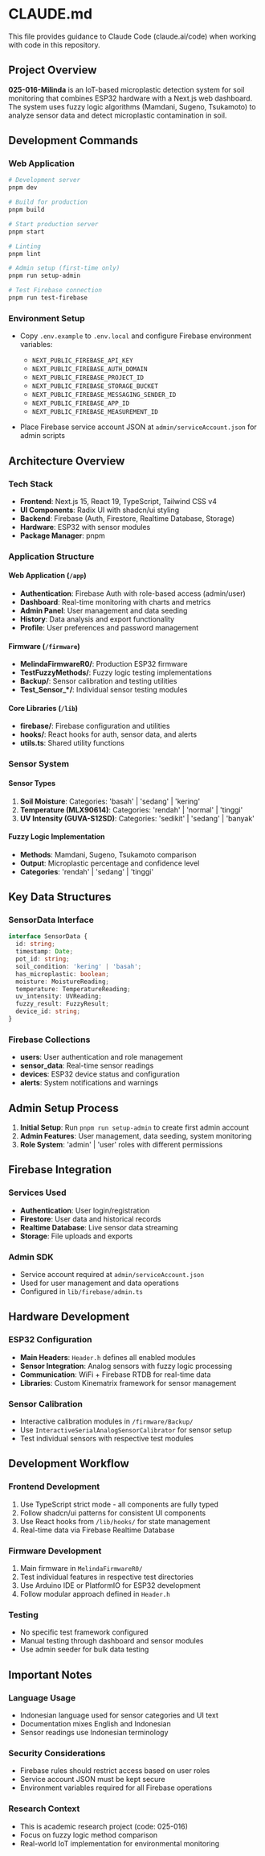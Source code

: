 # CLAUDE.md

This file provides guidance to Claude Code (claude.ai/code) when working with code in this repository.

## Project Overview

**025-016-Milinda** is an IoT-based microplastic detection system for soil monitoring that combines ESP32 hardware with a Next.js web dashboard. The system uses fuzzy logic algorithms (Mamdani, Sugeno, Tsukamoto) to analyze sensor data and detect microplastic contamination in soil.

## Development Commands

### Web Application
```bash
# Development server
pnpm dev

# Build for production  
pnpm build

# Start production server
pnpm start

# Linting
pnpm lint

# Admin setup (first-time only)
pnpm run setup-admin

# Test Firebase connection
pnpm run test-firebase
```

### Environment Setup
- Copy `.env.example` to `.env.local` and configure Firebase environment variables:
  - `NEXT_PUBLIC_FIREBASE_API_KEY`
  - `NEXT_PUBLIC_FIREBASE_AUTH_DOMAIN`
  - `NEXT_PUBLIC_FIREBASE_PROJECT_ID`
  - `NEXT_PUBLIC_FIREBASE_STORAGE_BUCKET`
  - `NEXT_PUBLIC_FIREBASE_MESSAGING_SENDER_ID`
  - `NEXT_PUBLIC_FIREBASE_APP_ID`
  - `NEXT_PUBLIC_FIREBASE_MEASUREMENT_ID`

- Place Firebase service account JSON at `admin/serviceAccount.json` for admin scripts

## Architecture Overview

### Tech Stack
- **Frontend**: Next.js 15, React 19, TypeScript, Tailwind CSS v4
- **UI Components**: Radix UI with shadcn/ui styling
- **Backend**: Firebase (Auth, Firestore, Realtime Database, Storage)
- **Hardware**: ESP32 with sensor modules
- **Package Manager**: pnpm

### Application Structure

#### Web Application (`/app`)
- **Authentication**: Firebase Auth with role-based access (admin/user)
- **Dashboard**: Real-time monitoring with charts and metrics
- **Admin Panel**: User management and data seeding
- **History**: Data analysis and export functionality
- **Profile**: User preferences and password management

#### Firmware (`/firmware`)
- **MelindaFirmwareR0/**: Production ESP32 firmware
- **TestFuzzyMethods/**: Fuzzy logic testing implementations
- **Backup/**: Sensor calibration and testing utilities
- **Test_Sensor_*/**: Individual sensor testing modules

#### Core Libraries (`/lib`)
- **firebase/**: Firebase configuration and utilities
- **hooks/**: React hooks for auth, sensor data, and alerts
- **utils.ts**: Shared utility functions

### Sensor System

#### Sensor Types
1. **Soil Moisture**: Categories: 'basah' | 'sedang' | 'kering'
2. **Temperature (MLX90614)**: Categories: 'rendah' | 'normal' | 'tinggi' 
3. **UV Intensity (GUVA-S12SD)**: Categories: 'sedikit' | 'sedang' | 'banyak'

#### Fuzzy Logic Implementation
- **Methods**: Mamdani, Sugeno, Tsukamoto comparison
- **Output**: Microplastic percentage and confidence level
- **Categories**: 'rendah' | 'sedang' | 'tinggi'

## Key Data Structures

### SensorData Interface
```typescript
interface SensorData {
  id: string;
  timestamp: Date;
  pot_id: string;
  soil_condition: 'kering' | 'basah';
  has_microplastic: boolean;
  moisture: MoistureReading;
  temperature: TemperatureReading;
  uv_intensity: UVReading;
  fuzzy_result: FuzzyResult;
  device_id: string;
}
```

### Firebase Collections
- **users**: User authentication and role management
- **sensor_data**: Real-time sensor readings
- **devices**: ESP32 device status and configuration
- **alerts**: System notifications and warnings

## Admin Setup Process

1. **Initial Setup**: Run `pnpm run setup-admin` to create first admin account
2. **Admin Features**: User management, data seeding, system monitoring
3. **Role System**: 'admin' | 'user' roles with different permissions

## Firebase Integration

### Services Used
- **Authentication**: User login/registration
- **Firestore**: User data and historical records
- **Realtime Database**: Live sensor data streaming
- **Storage**: File uploads and exports

### Admin SDK
- Service account required at `admin/serviceAccount.json`
- Used for user management and data operations
- Configured in `lib/firebase/admin.ts`

## Hardware Development

### ESP32 Configuration
- **Main Headers**: `Header.h` defines all enabled modules
- **Sensor Integration**: Analog sensors with fuzzy logic processing
- **Communication**: WiFi + Firebase RTDB for real-time data
- **Libraries**: Custom Kinematrix framework for sensor management

### Sensor Calibration
- Interactive calibration modules in `/firmware/Backup/`
- Use `InteractiveSerialAnalogSensorCalibrator` for sensor setup
- Test individual sensors with respective test modules

## Development Workflow

### Frontend Development
1. Use TypeScript strict mode - all components are fully typed
2. Follow shadcn/ui patterns for consistent UI components
3. Use React hooks from `/lib/hooks/` for state management
4. Real-time data via Firebase Realtime Database

### Firmware Development
1. Main firmware in `MelindaFirmwareR0/`
2. Test individual features in respective test directories
3. Use Arduino IDE or PlatformIO for ESP32 development
4. Follow modular approach defined in `Header.h`

### Testing
- No specific test framework configured
- Manual testing through dashboard and sensor modules
- Use admin seeder for bulk data testing

## Important Notes

### Language Usage
- Indonesian language used for sensor categories and UI text
- Documentation mixes English and Indonesian
- Sensor readings use Indonesian terminology

### Security Considerations
- Firebase rules should restrict access based on user roles
- Service account JSON must be kept secure
- Environment variables required for all Firebase operations

### Research Context
- This is academic research project (code: 025-016)
- Focus on fuzzy logic method comparison
- Real-world IoT implementation for environmental monitoring